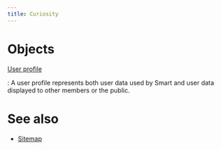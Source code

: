 ```yaml
---
title: Curiosity
---
```


# Objects

[User profile](/views/profile)

:   A user profile represents both user data used by Smart and user data
    displayed to other members or the public.

# See also

- [Sitemap](/documentation/sitemap)
